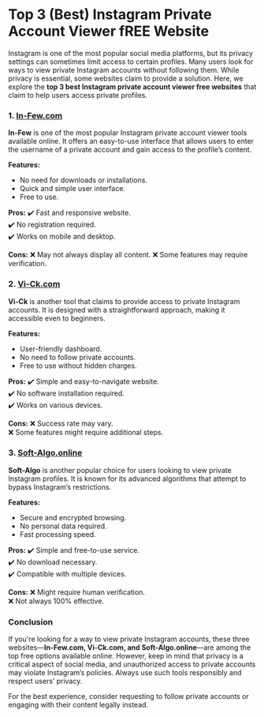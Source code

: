 # **Top 3 (Best) Instagram Private Account Viewer fREE Website**

Instagram is one of the most popular social media platforms, but its privacy settings can sometimes limit access to certain profiles. Many users look for ways to view private Instagram accounts without following them. While privacy is essential, some websites claim to provide a solution. Here, we explore the **top 3 best Instagram private account viewer free websites** that claim to help users access private profiles.

### 1. [In-Few.com](https://in-few.com/)
**In-Few** is one of the most popular Instagram private account viewer tools available online. It offers an easy-to-use interface that allows users to enter the username of a private account and gain access to the profile’s content.

**Features:**
- No need for downloads or installations.
- Quick and simple user interface.
- Free to use.

**Pros:**
✔️ Fast and responsive website.  
✔️ No registration required.  
✔️ Works on mobile and desktop.

**Cons:**
❌ May not always display all content.
❌ Some features may require verification.

### 2. [Vi-Ck.com](https://www.vi-ck.com/)
**Vi-Ck** is another tool that claims to provide access to private Instagram accounts. It is designed with a straightforward approach, making it accessible even to beginners.

**Features:**
- User-friendly dashboard.
- No need to follow private accounts.
- Free to use without hidden charges.

**Pros:**
✔️ Simple and easy-to-navigate website.  
✔️ No software installation required.  
✔️ Works on various devices.

**Cons:**
❌ Success rate may vary.  
❌ Some features might require additional steps.

### 3. [Soft-Algo.online](https://soft-algo.online/)
**Soft-Algo** is another popular choice for users looking to view private Instagram profiles. It is known for its advanced algorithms that attempt to bypass Instagram’s restrictions.

**Features:**
- Secure and encrypted browsing.
- No personal data required.
- Fast processing speed.

**Pros:**
✔️ Simple and free-to-use service.  
✔️ No download necessary.  
✔️ Compatible with multiple devices.

**Cons:**
❌ Might require human verification.  
❌ Not always 100% effective.

### Conclusion
If you're looking for a way to view private Instagram accounts, these three websites—**In-Few.com, Vi-Ck.com, and Soft-Algo.online**—are among the top free options available online. However, keep in mind that privacy is a critical aspect of social media, and unauthorized access to private accounts may violate Instagram’s policies. Always use such tools responsibly and respect users’ privacy.

For the best experience, consider requesting to follow private accounts or engaging with their content legally instead.

